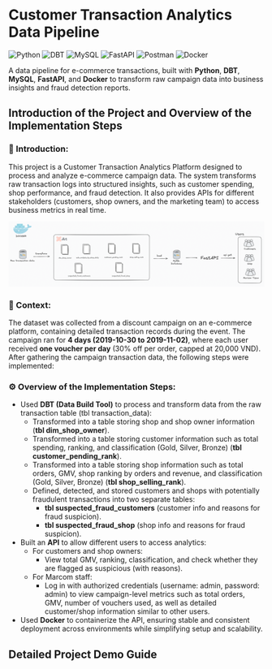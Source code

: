 # Customer Transaction Analytics Data Pipeline
![Python](https://img.shields.io/badge/Python-3.10-blue?logo=python) 
![DBT](https://img.shields.io/badge/DBT-1.7-orange?logo=dbt) 
![MySQL](https://img.shields.io/badge/MySQL-8.0-blue?logo=mysql) 
![FastAPI](https://img.shields.io/badge/FastAPI-0.115-green?logo=fastapi) 
![Postman](https://img.shields.io/badge/Postman-Tool-orange?logo=postman) 
![Docker](https://img.shields.io/badge/Docker-28-blue?logo=docker) 

A data pipeline for e-commerce transactions, built with **Python**, **DBT**, **MySQL**, **FastAPI**, and **Docker** to transform raw campaign data into business insights and fraud detection reports.
## Introduction of the Project and Overview of the Implementation Steps
### 📌 Introduction:
This project is a Customer Transaction Analytics Platform designed to process and analyze e-commerce campaign data. The system transforms raw transaction logs into structured insights, such as customer spending, shop performance, and fraud detection. It also provides APIs for different stakeholders (customers, shop owners, and the marketing team) to access business metrics in real time.

![overview](./image/overview.png)

### 📝 Context:
The dataset was collected from a discount campaign on an e-commerce platform, containing detailed transaction records during the event. The campaign ran for **4 days (2019-10-30 to 2019-11-02)**, where each user received **one voucher per day** (30% off per order, capped at 20,000 VND).  
After gathering the campaign transaction data, the following steps were implemented:

### ⚙️ Overview of the Implementation Steps:
- Used **DBT (Data Build Tool)** to process and transform data from the raw transaction table (tbl transaction_data):
    - Transformed into a table storing shop and shop owner information (**tbl dim_shop_owner**).
    - Transformed into a table storing customer information such as total spending, ranking, and classification (Gold, Silver, Bronze) (**tbl customer_pending_rank**).
    - Transformed into a table storing shop information such as total orders, GMV, shop ranking by orders and revenue, and classification (Gold, Silver, Bronze) (**tbl shop_selling_rank**).
    - Defined, detected, and stored customers and shops with potentially fraudulent transactions into two separate tables:
        - **tbl suspected_fraud_customers** (customer info and reasons for fraud suspicion).
        - **tbl suspected_fraud_shop** (shop info and reasons for fraud suspicion).
- Built an **API** to allow different users to access analytics:
    - For customers and shop owners: 
        - View total GMV, ranking, classification, and check whether they are flagged as suspicious (with reasons).
    - For Marcom staff: 
        - Log in with authorized credentials (username: admin, password: admin) to view campaign-level metrics such as total orders, GMV, number of vouchers used, as well as detailed customer/shop information similar to other users.
- Used **Docker** to containerize the API, ensuring stable and consistent deployment across environments while simplifying setup and scalability.
  
## Detailed Project Demo Guide